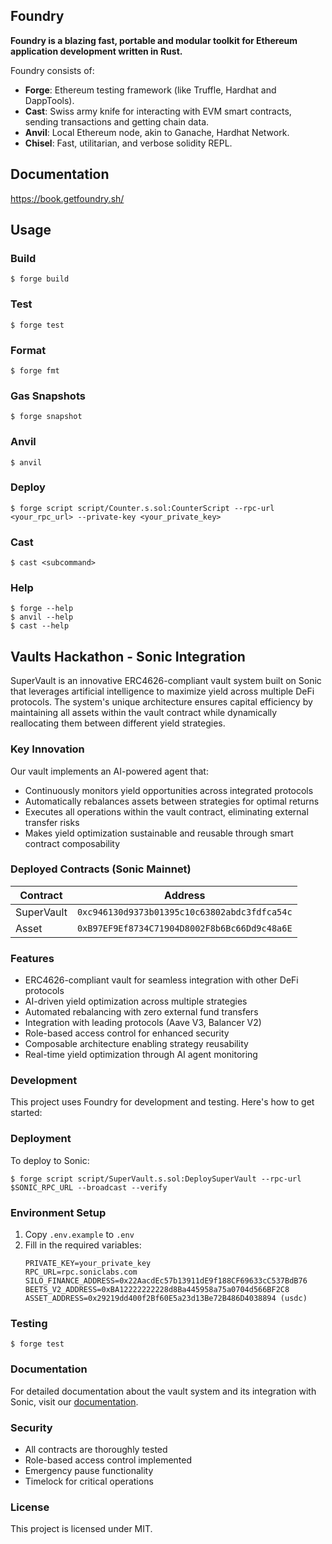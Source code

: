 ## Foundry

**Foundry is a blazing fast, portable and modular toolkit for Ethereum application development written in Rust.**

Foundry consists of:

- **Forge**: Ethereum testing framework (like Truffle, Hardhat and DappTools).
- **Cast**: Swiss army knife for interacting with EVM smart contracts, sending transactions and getting chain data.
- **Anvil**: Local Ethereum node, akin to Ganache, Hardhat Network.
- **Chisel**: Fast, utilitarian, and verbose solidity REPL.

## Documentation

https://book.getfoundry.sh/

## Usage

### Build

```shell
$ forge build
```

### Test

```shell
$ forge test
```

### Format

```shell
$ forge fmt
```

### Gas Snapshots

```shell
$ forge snapshot
```

### Anvil

```shell
$ anvil
```

### Deploy

```shell
$ forge script script/Counter.s.sol:CounterScript --rpc-url <your_rpc_url> --private-key <your_private_key>
```

### Cast

```shell
$ cast <subcommand>
```

### Help

```shell
$ forge --help
$ anvil --help
$ cast --help
```

## Vaults Hackathon - Sonic Integration

SuperVault is an innovative ERC4626-compliant vault system built on Sonic that leverages artificial intelligence to maximize yield across multiple DeFi protocols. The system's unique architecture ensures capital efficiency by maintaining all assets within the vault contract while dynamically reallocating them between different yield strategies.

### Key Innovation

Our vault implements an AI-powered agent that:

- Continuously monitors yield opportunities across integrated protocols
- Automatically rebalances assets between strategies for optimal returns
- Executes all operations within the vault contract, eliminating external transfer risks
- Makes yield optimization sustainable and reusable through smart contract composability

### Deployed Contracts (Sonic Mainnet)

| Contract   | Address                                      |
| ---------- | -------------------------------------------- |
| SuperVault | `0xc946130d9373b01395c10c63802abdc3fdfca54c` |
| Asset      | `0xB97EF9Ef8734C71904D8002F8b6Bc66Dd9c48a6E` |

### Features

- ERC4626-compliant vault for seamless integration with other DeFi protocols
- AI-driven yield optimization across multiple strategies
- Automated rebalancing with zero external fund transfers
- Integration with leading protocols (Aave V3, Balancer V2)
- Role-based access control for enhanced security
- Composable architecture enabling strategy reusability
- Real-time yield optimization through AI agent monitoring

### Development

This project uses Foundry for development and testing. Here's how to get started:

### Deployment

To deploy to Sonic:

```shell
$ forge script script/SuperVault.s.sol:DeploySuperVault --rpc-url $SONIC_RPC_URL --broadcast --verify
```

### Environment Setup

1. Copy `.env.example` to `.env`
2. Fill in the required variables:
   ```
   PRIVATE_KEY=your_private_key
   RPC_URL=rpc.soniclabs.com
   SILO_FINANCE_ADDRESS=0x22AacdEc57b13911dE9f188CF69633cC537BdB76
   BEETS_V2_ADDRESS=0xBA12222222228d8Ba445958a75a0704d566BF2C8
   ASSET_ADDRESS=0x29219dd400f2Bf60E5a23d13Be72B486D4038894 (usdc)
   ```

### Testing

```shell
$ forge test
```

### Documentation

For detailed documentation about the vault system and its integration with Sonic, visit our [documentation](https://book.getfoundry.sh/).

### Security

- All contracts are thoroughly tested
- Role-based access control implemented
- Emergency pause functionality
- Timelock for critical operations

### License

This project is licensed under MIT.
